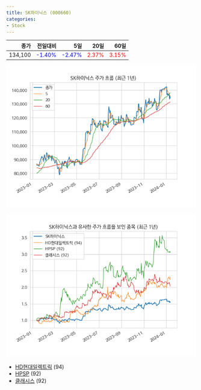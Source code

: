 ```yaml
---
title: SK하이닉스 (000660)
categories:
- Stock
---
```


|종가|전일대비|5일|20일|60일|
|---:|-------:|--:|---:|---:|
|134,100|<span style="color: blue">-1.40%</span>|<span style="color: blue">-2.47%</span>|<span style="color: red">2.37%</span>|<span style="color: red">3.15%</span>|


<!-- more -->

![000660](/assets/images/stock/000660.png)

![000660](/assets/images/stock/000660_sim.png)

- [HD현대일렉트릭](/267260/) (94)
- [HPSP](/403870/) (92)
- [클래시스](//214150/) (92)